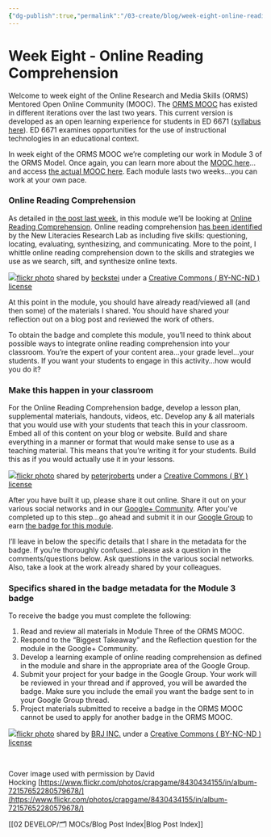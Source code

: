 ```yaml
---
{"dg-publish":true,"permalink":"/03-create/blog/week-eight-online-reading-comprehension/","title":"Week Eight - Online Reading Comprehension #ORMSMOOC","tags":["online-reading-comprehension","orms"]}
---
```


# Week Eight - Online Reading Comprehension

Welcome to week eight of the Online Research and Media Skills (ORMS) Mentored Open Online Community (MOOC). The [ORMS MOOC](http://wiobyrne.com/join-the-orms-mooc/) has existed in different iterations over the last two years. This current version is developed as an open learning experience for students in ED 6671 ([syllabus here](https://docs.google.com/document/d/18rvWMAKhnbKiSgOalGLXsE1TrBpO62mhvQXV1OeU9SY/edit?usp=sharing)). ED 6671 examines opportunities for the use of instructional technologies in an educational context.

In week eight of the ORMS MOOC we’re completing our work in Module 3 of the ORMS Model. Once again, you can learn more about the [MOOC here](http://wiobyrne.com/join-the-orms-mooc/)…and access [the actual MOOC here](https://sites.google.com/site/ormsmodel/). Each module lasts two weeks…you can work at your own pace.

### Online Reading Comprehension

As detailed in [the post last week](http://wiobyrne.com/week-seven-students-searching-sifting-and-synthesizing-online-texts-ormsmooc/), in this module we’ll be looking at [Online Reading Comprehension](https://sites.google.com/site/ormsmodel/modules/module-3-online-reading-comprehension). Online reading comprehension [has been identified](https://docs.google.com/viewer?url=http%3A%2F%2Fteachers.westport.k12.ct.us%2FITL%2Fwkspmaterials%2FNCTE%2520chapter.pdf) by the New Literacies Research Lab as including five skills: questioning, locating, evaluating, synthesizing, and communicating. More to the point, I whittle online reading comprehension down to the skills and strategies we use as we search, sift, and synthesize online texts.

[![](images/8083128109_1739028c84.jpg)](http://flickr.com/photos/beckstei/8083128109 "Sifting after pressing")[flickr photo](http://flickr.com/photos/beckstei/8083128109 "Sifting after pressing") shared by [beckstei](http://flickr.com/people/beckstei) under a [Creative Commons ( BY-NC-ND ) license](http://creativecommons.org/licenses/by-nc-nd/2.0/)

At this point in the module, you should have already read/viewed all (and then some) of the materials I shared. You should have shared your reflection out on a blog post and reviewed the work of others.

To obtain the badge and complete this module, you’ll need to think about possible ways to integrate online reading comprehension into your classroom. You’re the expert of your content area…your grade level…your students. If you want your students to engage in this activity…how would you do it?

### Make this happen in your classroom

For the Online Reading Comprehension badge, develop a lesson plan, supplemental materials, handouts, videos, etc. Develop any & all materials that you would use with your students that teach this in your classroom. Embed all of this content on your blog or website. Build and share everything in a manner or format that would make sense to use as a teaching material. This means that you’re writing it for your students. Build this as if you would actually use it in your lessons.

[![](images/5334386342_1e696702a0.jpg)](http://flickr.com/photos/peter_roberts/5334386342 "Sieving Flour")[flickr photo](http://flickr.com/photos/peter_roberts/5334386342 "Sieving Flour") shared by [peterjroberts](http://flickr.com/people/peter_roberts) under a [Creative Commons ( BY ) license](http://creativecommons.org/licenses/by/2.0/)

After you have built it up, please share it out online. Share it out on your various social networks and in our [Google+ Community](https://plus.google.com/communities/109374663190019101967?utm_source=chrome_ntp_icon&utm_medium=chrome_app&utm_campaign=chrome). After you’ve completed up to this step…go ahead and submit it in our [Google Group](https://groups.google.com/forum/#!forum/ormsclass) to earn [the badge for this module](https://badges.mozilla.org/en-US/badges/badge/Online-Reading-Comprehension-Exemplar-Badge).

I’ll leave in below the specific details that I share in the metadata for the badge. If you’re thoroughly confused…please ask a question in the comments/questions below. Ask questions in the various social networks. Also, take a look at the work already shared by your colleagues.

### Specifics shared in the badge metadata for the Module 3 badge

To receive the badge you must complete the following:

1. Read and review all materials in Module Three of the ORMS MOOC.
2. Respond to the “Biggest Takeaway” and the Reflection question for the module in the Google+ Community.
3. Develop a learning example of online reading comprehension as defined in the module and share in the appropriate area of the Google Group.
4. Submit your project for your badge in the Google Group. Your work will be reviewed in your thread and if approved, you will be awarded the badge. Make sure you include the email you want the badge sent to in your Google Group thread.
5. Project materials submitted to receive a badge in the ORMS MOOC cannot be used to apply for another badge in the ORMS MOOC.

[![](images/8734248842_a684a7c54d.jpg)](http://flickr.com/photos/brj_bringin_the_shit_up_in_here_bitches/8734248842 "Sifting Through Roadside Dirt")[flickr photo](http://flickr.com/photos/brj_bringin_the_shit_up_in_here_bitches/8734248842 "Sifting Through Roadside Dirt") shared by [BRJ INC.](http://flickr.com/people/brj_bringin_the_shit_up_in_here_bitches) under a [Creative Commons ( BY-NC-ND ) license](http://creativecommons.org/licenses/by-nc-nd/2.0/)

 

Cover image used with permission by David Hocking [https://www.flickr.com/photos/crapgame/8430434155/in/album-72157652280579678/](https://www.flickr.com/photos/crapgame/8430434155/in/album-72157652280579678/)

[[02 DEVELOP/🗂️ MOCs/Blog Post Index\|Blog Post Index]]